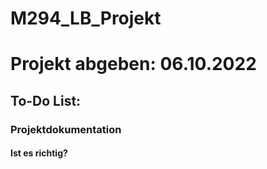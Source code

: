 # M294_LB_Projekt
<h1>Projekt abgeben: 06.10.2022</h1>

<h2>To-Do List:</h2>
<h3>Projektdokumentation</h3>
<h4>Ist es richtig?</h4>